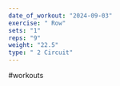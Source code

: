 ```yaml
---
date_of_workout: "2024-09-03"
exercise: " Row"
sets: "1"
reps: "9"
weight: "22.5"
type: " 2 Circuit"
---
```

#workouts